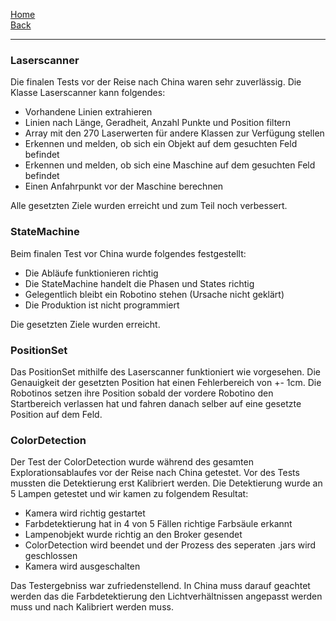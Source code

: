 [Home](home)   
[Back](DokuSolidus)    
***
### Laserscanner
Die finalen Tests vor der Reise nach China waren sehr zuverlässig. Die Klasse Laserscanner kann folgendes:
- Vorhandene Linien extrahieren
- Linien nach Länge, Geradheit, Anzahl Punkte und Position filtern
- Array mit den 270 Laserwerten für andere Klassen zur Verfügung stellen
- Erkennen und melden, ob sich ein Objekt auf dem gesuchten Feld befindet
- Erkennen und melden, ob sich eine Maschine auf dem gesuchten Feld befindet
- Einen Anfahrpunkt vor der Maschine berechnen

Alle gesetzten Ziele wurden erreicht und zum Teil noch verbessert.
### StateMachine
Beim finalen Test vor China wurde folgendes festgestellt:
- Die Abläufe funktionieren richtig
- Die StateMachine handelt die Phasen und States richtig
- Gelegentlich bleibt ein Robotino stehen (Ursache nicht geklärt)
- Die Produktion ist nicht programmiert

Die gesetzten Ziele wurden erreicht.
### PositionSet
Das PositionSet mithilfe des Laserscanner funktioniert wie vorgesehen. Die Genauigkeit der gesetzten Position hat einen Fehlerbereich von +- 1cm. Die Robotinos setzen ihre Position sobald der vordere Robotino den Startbereich verlassen hat und fahren danach selber auf eine gesetzte Position auf dem Feld.

### ColorDetection

Der Test der ColorDetection wurde während des gesamten Explorationsablaufes vor der Reise nach China getestet. Vor des Tests mussten die Detektierung erst Kalibriert werden. Die Detektierung wurde an 5 Lampen getestet und wir kamen zu folgendem Resultat:  
- Kamera wird richtig gestartet  
- Farbdetektierung hat in 4 von 5 Fällen richtige Farbsäule erkannt    
- Lampenobjekt wurde richtig an den Broker gesendet  
- ColorDetection wird beendet und der Prozess des seperaten .jars wird geschlossen  
- Kamera wird ausgeschalten    

Das Testergebniss war zufriedenstellend. In China muss darauf geachtet werden das die Farbdetektierung den Lichtverhältnissen angepasst werden muss und nach Kalibriert werden muss.  